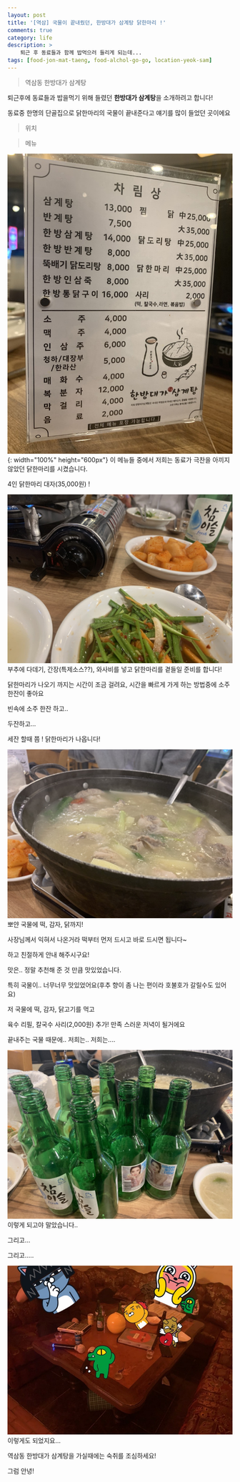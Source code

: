 ```yaml
---
layout: post
title: '[역삼] 국물이 끝내줬던, 한방대가 삼계탕 닭한마리 !'
comments: true
category: life
description: >
    퇴근 후 동료들과 함께 밥먹으러 들리게 되는데...
tags: [food-jon-mat-taeng, food-alchol-go-go, location-yeok-sam]
---
```


> 역삼동 한방대가 삼계탕

퇴근후에 동료들과 밥을먹기 위해 들렸던 **한방대가 삼계탕**을 소개하려고 합니다!

동료중 한명의 단골집으로 닭한마리의 국물이 끝내준다고 얘기를 많이 들었던 곳이에요

> 위치
<div id="daumRoughmapContainer1571893785136" style="width: 100%" class="root_daum_roughmap root_daum_roughmap_landing"></div>

> 메뉴

![](/assets/image/han-bang-daega-2.jpg?v=1){: width="100%" height="600px"}
이 메뉴들 중에서 저희는 동료가 극찬을 아끼지 않았던 닭한마리를 시켰습니다.

4인 닭한마리 대자(35,000원) !

![](/assets/image/han-bang-daega-3.jpg?v=1)
부추에 다데기, 간장(특제소스??), 와사비를 넣고 닭한마리를 곁들일 준비를 합니다!

닭한마리가 나오기 까지는 시간이 조금 걸려요, 시간을 빠르게 가게 하는 방법중에 소주한잔이 좋아요

빈속에 소주 한잔 하고..

두잔하고...

세잔 할때 쯤 ! 닭한마리가 나옵니다!

![](/assets/image/han-bang-daega-1.jpg?v=1)
뽀얀 국물에 떡, 감자, 닭까지!

사장님께서 익혀서 나온거라 떡부터 먼저 드시고 바로 드시면 됩니다~

하고 친절하게 안내 해주시구요!

맛은.. 정말 추천해 준 것 만큼 맛있었습니다.

특히 국물이.. 너무너무 맛있었어요(후추 향이 좀 나는 편이라 호불호가 갈릴수도 있어요)

저 국물에 떡, 감자, 닭고기를 먹고

육수 리필, 칼국수 사리(2,000원) 추가! 만족 스러운 저녁이 될거에요

끝내주는 국물 때문에.. 저희는.. 저희는....

![](/assets/image/han-bang-daega-4.jpg?v=1)
이렇게 되고야 말았습니다..

그리고...

그리고.....

![](/assets/image/han-bang-daega-5.jpg?v=1)
이렇게도 되었지요...

역삼동 한방대가 삼계탕을 가실때에는 숙취를 조심하세요!

그럼 안녕!


<script charset="UTF-8" class="daum_roughmap_loader_script" src="https://ssl.daumcdn.net/dmaps/map_js_init/roughmapLoader.js"></script>
<script charset="UTF-8">
	new daum.roughmap.Lander({
		"timestamp" : "1571893785136",
		"key" : "vjpn",
		"mapHeight" : "360"
	}).render();
</script>